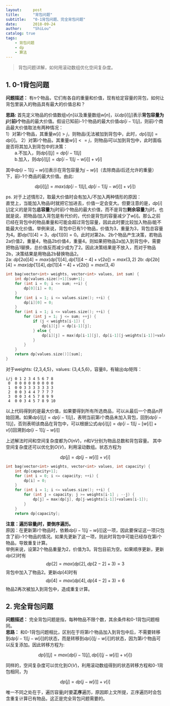 ```yaml
---
layout:     post
title:      "背包问题"
subtitle:   "0-1背包问题、完全背包问题"
date:       2018-09-24
author:     "ShiLou"
catalog: true
tags:
    - 背包问题
    - dp
    - 算法
---
```


> 背包问题详解，如何用滚动数组优化空间复杂度。  
<!-- more -->
  


## 1. 0-1背包问题  
**问题描述：** 有n个物品，它们有各自的重量和价值，现有给定容量的背包，如何让背包里装入的物品具有最大的价值总和？  
  
**思路:** 首先定义物品的价值数组$v[n]$以及重量数组$w[n]$，以$dp[i][j]$表示**背包容量为j**时**前i个**物品的最大价值。假设已知前i-1个物品的最大价值$dp[i-1][j]$，则前i个商品最大价值取法有两种情况：  
1）对第i个物品，其重量$w[i]>j$，则物品i无法被加到背包中，此时，$dp[i][j] = dp[i]$。
2）对第i个物品，其重量$w[i]<=j$，则物品i可以加到背包中，此时面临是否将其加入到背包中的决策：  
　　a.不加入，则$dp[i][j] = dp[i-1][j]$  
　　b.加入，则$dp[i][j] = dp[i-1][j-w[i]] + v[i]$  
  
其中$dp[i-1][j-w[i]]$表示在背包容量为$j-w[i]$（去除商品i后还允许的重量）下，前i-1个商品的最大价值。由此:  

$$dp[i][j] = max(dp[i-1][j], dp[i-1][j-w[i]]+v[i])$$  

ps. 对于上述情形2，取最大价值时会有加入/不加入两种情形的原因：  
直觉上，当能加入物品i时就把它加进去，价值一定会变大。但要注意的是，$dp[i][j]$定义的是背包**总容量**为j时前i个物品的最大价值，而不是背包**剩余容量**为j时。也就是说，把物品i加入背包是有代价的，代价是背包的容量减少了$w[i]$。那么之前已经在背包中的物品重量和可能会超过背包容量，因此此时要比较加入物品i能不能最大化价值。举例来说，背包中已有1个物品，价值为3，重量为3，背包总容量为4。即$dp[1][4]=3$，$dp[1][0]=0$。此时对第2a、2b个物品产生决策，若物品2a价值2，重量4，物品2b价值4，重量4。则如果把物品2a加入到背包中，需要把物品1替换，总价值反而减少成为了2。因此决策结果是不放入，而对于物品2b，决策结果是用物品2b替换物品2。  
2a: $dp[2a][4] = max(dp[1][4], dp[1][4-4]+v[2a]) = max(3, 2)$
2b: $dp[2b][4] = max(dp[1][4], dp[1][4-4]+v[2b]) = max(3, 4)$  

```c++
int bag(vector<int> weights, vector<int> values, int sum) {
    int dp[values.size()+1][sum+1];
    for (int i = 0; i <= sum; ++i) {
        dp[0][i] = 0;
    }
    for (int i = 1; i <= values.size(); ++i) {
        dp[i][0] = 0;
    }
    for (int i = 1; i <= values.size(); ++i) {
        for (int j = 1; j <= sum; ++j) {
            if (j < weights[i-1]) {
                dp[i][j] = dp[i-1][j];
            } else {
                dp[i][j] = max(dp[i-1][j], dp[i-1][j-weights[i-1]]+values[i-1]);
            }
        }
    }
    return dp[values.size()][sum];
}
```

对于weights: {2,3,4,5}，values: {3,4,5,6}，容量8，有输出dp矩阵：  

```
i/j 0 1 2 3 4 5 6 7 8
 0  0 0 0 0 0 0 0 0 0
 1  0 0 3 3 3 3 3 3 3
 2  0 0 3 4 4 7 7 7 7
 3  0 0 3 4 5 7 8 9 9
 4  0 0 3 4 5 7 8 9 10
```
以上代码得到的是最大价值，如果要得到所有所选商品，可以从最后一个商品n开始回溯。如果$dp[i][j]=dp[i-1][j]$，表明当前第i个商品未加入背包，回到$dp[i-1][j]$，否则表明该商品在背包中，可以根据公式$dp[i][j]=dp[i-1][j-[w[i]]+v[i]$回溯到$dp[i-1][j-w[i]]$  

上述解法时间和空间复杂度都为$O(nV)$，$n$和$V$分别为物品总数和背包容量。 其中空间复杂度还可以优化到$O(V)$，利用滚动数组。状态方程为  

$$dp[j]=dp[j-w[i]]+v[i]$$  
  
```c++
int bag(vector<int> weights, vector<int> values, int capacity) {
    int dp[capacity+1];
    for (int i = 0; i <= capacity; ++i) {
        dp[i] = 0;
    }
    for (int i = 1; i <= values.size(); ++i) {
        for (int j = capacity; j >= weights[i-1] ; --j) {
            dp[j] = max(dp[j], dp[j-weights[i-1]]+values[i-1]);
        }
    }
    return dp[capacity];
```

**注意：遍历容量j时，要倒序遍历。**  
原因：在更新第i个物品时，依赖$dp[i-1][j-w[i]]$这一项，因此要保证这一项只包含了前i-1个物品的情况。如果先更新了这一项，则此时背包中可能已经存在第i个物品，导致重复计算。  
举例来说，设第2个物品重量为2，价值为3。背包目前为空。如果顺序更新，更新$dp[2]$时有
$$dp[2]=max(dp[2], dp[2-2]+3)=3$$
背包中加入了物品2。更新$dp[4]$时有
$$dp[4]=max(dp[4], dp[4-2]+3)=6$$
物品2再次被加入到背包中，造成重复计算。  

## 2. 完全背包问题  

**问题描述：** 完全背包问题是指，每种物品不限个数，其余条件和0-1背包问题相同。  
**思路：** 和0-1背包问题相比，区别在于将第i个物品加入到背包中后，不需要转移到$dp[i-1][j-w[i]]$的状态，而是转移到$dp[i][j-w[i]]$的状态，因为第i个物品可以反复添加。因此转移方程为:  

$$dp[i][j] = max(dp[i-1][j], dp[i][j-w[i]]+v[i])$$

同样的，空间复杂度可以优化到$O(V)$，利用滚动数组得到的状态转移方程和0-1背包相同，为  

$$dp[j]=dp[j-w[i]]+v[i]$$

唯一不同之处在于，遍历容量j时要**正序**遍历，原因即上文所提，正序遍历时会包含重复计算已有物品，这正是完全背包问题需要的。